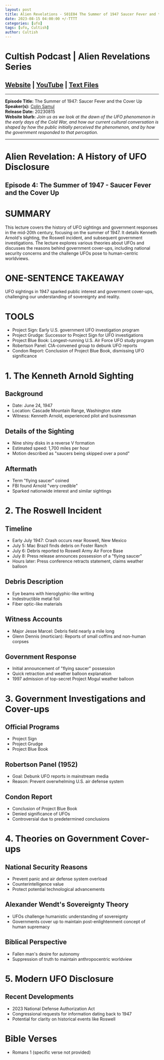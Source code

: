 ```yaml
---
layout: post
title: Alien Revelations - S01E04 The Summer of 1947 Saucer Fever and the Cover Up
date: 2023-08-15 04:00:00 +/-TTTT
categories: [ufo]
tags: [ufo, Cultish]
author: Cultish
---
```


# Cultish Podcast | Alien Revelations Series

## [Website](https://apologiastudios.com/shows/cultish/) | [YouTube](https://www.youtube.com/@TheCultishShow) | [Text Files](https://github.com/jobian-ai/LHP-Sermons/tree/main/ufo/2023)

___

**Episode Title:** The Summer of 1947: Saucer Fever and the Cover Up<br>
**Speaker(s):**  [Colin Samul](https://www.sermonaudio.com/speakers/18291/)<br>
**Release Date:** 20230815<br>
**Website blurb:** *Join us as we look at the dawn of the UFO phenomenon in the early days of the Cold War, and how our current cultural conversation is shaped by how the public initially perceived the phenomenon, and by how the government responded to that perception.*

___

# Alien Revelation: A History of UFO Disclosure

## Episode 4: The Summer of 1947 - Saucer Fever and the Cover Up

# SUMMARY

This lecture covers the history of UFO sightings and government responses in the mid-20th century, focusing on the summer of 1947. It details Kenneth Arnold's sighting, the Roswell incident, and subsequent government investigations. The lecture explores various theories about UFOs and discusses the reasons behind government cover-ups, including national security concerns and the challenge UFOs pose to human-centric worldviews.

# ONE-SENTENCE TAKEAWAY

UFO sightings in 1947 sparked public interest and government cover-ups, challenging our understanding of sovereignty and reality.

# TOOLS

* Project Sign: Early U.S. government UFO investigation program
* Project Grudge: Successor to Project Sign for UFO investigations
* Project Blue Book: Longest-running U.S. Air Force UFO study program
* Robertson Panel: CIA-convened group to debunk UFO reports
* Condon Report: Conclusion of Project Blue Book, dismissing UFO significance

# 1. The Kenneth Arnold Sighting

## Background

* Date: June 24, 1947
* Location: Cascade Mountain Range, Washington state
* Witness: Kenneth Arnold, experienced pilot and businessman

## Details of the Sighting

* Nine shiny disks in a reverse V formation
* Estimated speed: 1,700 miles per hour
* Motion described as "saucers being skipped over a pond"

## Aftermath

* Term "flying saucer" coined
* FBI found Arnold "very credible"
* Sparked nationwide interest and similar sightings

# 2. The Roswell Incident

## Timeline

* Early July 1947: Crash occurs near Roswell, New Mexico
* July 5: Mac Brazil finds debris on Foster Ranch
* July 6: Debris reported to Roswell Army Air Force Base
* July 8: Press release announces possession of a "flying saucer"
* Hours later: Press conference retracts statement, claims weather balloon

## Debris Description

* Eye beams with hieroglyphic-like writing
* Indestructible metal foil
* Fiber optic-like materials

## Witness Accounts

* Major Jesse Marcel: Debris field nearly a mile long
* Glenn Dennis (mortician): Reports of small coffins and non-human corpses

## Government Response

* Initial announcement of "flying saucer" possession
* Quick retraction and weather balloon explanation
* 1997 admission of top-secret Project Mogul weather balloon

# 3. Government Investigations and Cover-ups

## Official Programs

* Project Sign
* Project Grudge
* Project Blue Book

## Robertson Panel (1952)

* Goal: Debunk UFO reports in mainstream media
* Reason: Prevent overwhelming U.S. air defense system

## Condon Report

* Conclusion of Project Blue Book
* Denied significance of UFOs
* Controversial due to predetermined conclusions

# 4. Theories on Government Cover-ups

## National Security Reasons

* Prevent panic and air defense system overload
* Counterintelligence value
* Protect potential technological advancements

## Alexander Wendt's Sovereignty Theory

* UFOs challenge humanistic understanding of sovereignty
* Governments cover up to maintain post-enlightenment concept of human supremacy

## Biblical Perspective

* Fallen man's desire for autonomy
* Suppression of truth to maintain anthropocentric worldview

# 5. Modern UFO Disclosure

## Recent Developments

* 2023 National Defense Authorization Act
* Congressional requests for information dating back to 1947
* Potential for clarity on historical events like Roswell

# Bible Verses

* Romans 1 (specific verse not provided)
